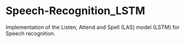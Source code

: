# Speech-Recognition_LSTM
Implementation of the Listen, Attend and Spell (LAS) model (LSTM) for Speech recognition.
